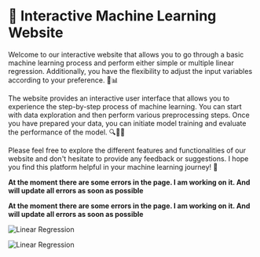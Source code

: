 # 🤖 Interactive Machine Learning Website
Welcome to our interactive website that allows you to go through a basic machine learning process and perform either simple or multiple linear regression. Additionally, you have the flexibility to adjust the input variables according to your preference. 🤖📊

The website provides an interactive user interface that allows you to experience the step-by-step process of machine learning. You can start with data exploration and then perform various preprocessing steps. Once you have prepared your data, you can initiate model training and evaluate the performance of the model. 🔍🧪🔢

Please feel free to explore the different features and functionalities of our website and don't hesitate to provide any feedback or suggestions. I hope you find this platform helpful in your machine learning journey! 🌟

**At the moment there are some errors in the page. I am working on it. And will update all errors as soon as possible**

**At the moment there are some errors in the page. I am working on it. And will update all errors as soon as possible**




![Linear Regression](https://streamlit.io/images/brand/streamlit-logo-primary-colormark-darktext.png)


![Linear Regression](https://cdn.lynda.com/course/2848256/2848256-1608664963973-16x9.jpg)
